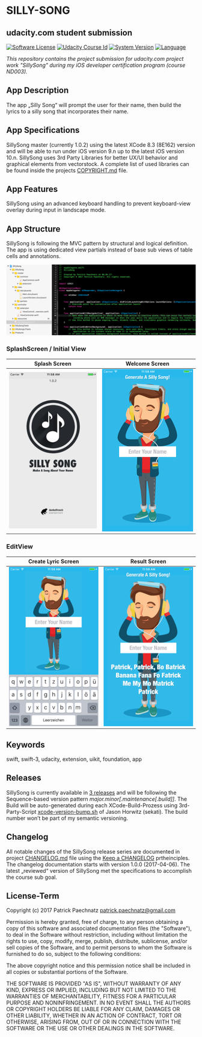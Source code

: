 # SILLY-SONG
## udacity.com student submission

[![Software License](https://img.shields.io/badge/license-MIT-brightgreen.svg)](LICENSE)
[![Udacity Course Id](https://img.shields.io/badge/course-ND003-37C6EE.svg)](COURSE)
[![System Version](https://img.shields.io/badge/version-1.0.2-blue.svg)](VERSION)
[![Language](https://img.shields.io/badge/swift-3.0-orange.svg)](http://swift.org)

*This repository contains the project submission for udacity.com project work "SillySong" during my iOS developer certification program (course ND003).*

## App Description

The app „Silly Song“ will prompt the user for their name, then build the lyrics to a silly song that incorporates their name.

## App Specifications

SillySong master (currently 1.0.2) using the latest XCode 8.3 (8E162) version and will be able to run under iOS version 9.n up to the latest iOS version 10.n. SillySong uses 3rd Party Libraries for better UX/UI behavior and graphical elements from vectorstock. A complete list of used libraries can be found inside the projects [COPYRIGHT.md](COPYRIGHT.md) file.

## App Features

SillySong using an advanced keyboard handling to prevent keyboard-view overlay during input in landscape mode.

## App Structure

SillySong is following the MVC pattern by structural and logical definition. The app is using dedicated view partials instead of base sub views of table cells and annotations.

![xcode project structure](github/media/SS_structure_v1.png) 

### SplashScreen / Initial View

Splash Screen             |  Welcome Screen
:-------------------------:|:-------------------------:
![splash screen](github/media/SS_launchScreen_v1.png)  |  ![start  screen](github/media/SS_startUp_v1.png)

### EditView

Create Lyric Screen             |  Result Screen
:-------------------------:|:-------------------------:
![create lyrics](github/media/SS_inputKey_v1.png)  |  ![show lyrics](github/media/SS_resultView_v1.png)

## Keywords
swift, swift-3, udacity, extension, uikit, foundation, app

## Releases

SillySong is currently available in [3 releases](https://github.com/paterik/udacity-ios-silly-song/releases) and will be following the Sequence-based version pattern _major.minor[.maintenance[.build]]_. The Build will be auto-generated during each XCode-Build-Prozess using 3rd-Party-Script [xcode-version-bump.sh](https://gist.github.com/sekati/3172554) of Jason Horwitz (sekati). The build number won’t be part of my semantic versioning. 

## Changelog

All notable changes of the SillySong release series are documented in project [CHANGELOG.md](CHANGELOG.md) file using the [Keep a CHANGELOG](http://keepachangelog.com/) prtheinciples. The changelog documentation starts with version 1.0.0 (2017-04-06). The latest „reviewed“ version of SillySong met the specifications to accomplish the course sub goal. 

## License-Term

Copyright (c) 2017 Patrick Paechnatz <patrick.paechnatz@gmail.com>
                                                                           
Permission is hereby granted,  free of charge,  to any  person obtaining a copy of this software and associated documentation files (the "Software"), to deal in the Software without restriction,  including without limitation the rights to use,  copy, modify, merge, publish,  distribute, sublicense, and/or sell copies  of the  Software,  and to permit  persons to whom  the Software is furnished to do so, subject to the following conditions:       
                                                                           
The above copyright notice and this permission notice shall be included in all copies or substantial portions of the Software.
                                                                           
THE SOFTWARE IS PROVIDED "AS IS", WITHOUT WARRANTY OF ANY KIND, EXPRESS OR IMPLIED, INCLUDING  BUT NOT  LIMITED TO THE WARRANTIES OF MERCHANTABILITY, FITNESS FOR A PARTICULAR  PURPOSE AND  NONINFRINGEMENT.  IN NO EVENT SHALL THE AUTHORS OR COPYRIGHT HOLDERS BE LIABLE FOR ANY CLAIM, DAMAGES OR OTHER LIABILITY,  WHETHER IN AN ACTION OF CONTRACT,  TORT OR OTHERWISE,  ARISING FROM,  OUT OF  OR IN CONNECTION  WITH THE  SOFTWARE  OR THE  USE OR  OTHER DEALINGS IN THE SOFTWARE.